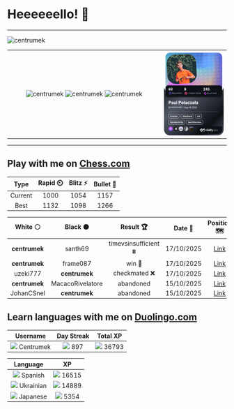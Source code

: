 # Heeeeeello! 👋

----

<div>
    <img
        src="https://komarev.com/ghpvc/?username=centrumek&label=visitors&color=0e75b6&style=flat"
        alt="centrumek"
    />
</div>

<table>
  <tbody>
    <tr>
      <td align="center" width="70%" colspan="2">
        <img 
            src="https://github-readme-stats.vercel.app/api?username=centrumek&show_icons=true&count_private=true&theme=dark&hide_border=true&hide=issues,contribs&bg_color=00000000"
            alt="centrumek"
          />
        <img
            src="https://github-readme-stats.vercel.app/api/top-langs/?username=centrumek&layout=compact&hide_border=true&theme=dark&bg_color=00000000&langs_count=6&exclude_repo=air-statistic-app"
            alt="centrumek"
        />
        <img 
            src="https://github-readme-streak-stats.herokuapp.com?user=centrumek&theme=dark&hide_border=true&background=FFFFFF00"
            alt="centrumek"
        />
      </td>
      <td width="30%" rowspan="2">
        <a href="https://app.daily.dev/centrumek">
          <img
            src="./devcard.png"
            alt="centrumek"
          />
        </a>
      </td>
    </tr>
  </tbody>
</table>

---

## Play with me on [Chess.com](https://www.chess.com/member/centrumek)

<div align="center">
<!--START_SECTION:chessStats-->
<!-- Automatically generated with https://github.com/Balastrong/chess-stats-action -->

| Type | Rapid ⏲️ | Blitz ⚡ | Bullet 🔫 |
|:---:|:---:|:---:|:---:|
| Current | 1000 | 1054 | 1157 |
| Best | 1132 | 1098 | 1266 |

| White ⚪ | Black ⚫ | Result 🏆 | Date 📅 | Position 🗺️ | Type 🕕 |
|:---:|:---:|:---:|:---:|:---:|:---:|
| **centrumek** | santh69 | timevsinsufficient ⏸️ | 17/10/2025 | <a href="http://www.ee.unb.ca/cgi-bin/tervo/fen.pl?select=8/K7/8/1r6/2k5/8/8/8 b - - 15 81">Link</a> | Blitz |
| **centrumek** | frame087 | win 🥇 | 17/10/2025 | <a href="http://www.ee.unb.ca/cgi-bin/tervo/fen.pl?select=8/8/8/K2k4/8/3PQ3/8/8 b - - 0 69">Link</a> | Blitz |
| uzeki777 | **centrumek** | checkmated ❌ | 17/10/2025 | <a href="http://www.ee.unb.ca/cgi-bin/tervo/fen.pl?select=8/p7/8/Rp3pp1/kP6/P5P1/KP1r4/8 b - - 0 41">Link</a> | Blitz |
| **centrumek** | MacacoRivelatore | abandoned  | 15/10/2025 | <a href="http://www.ee.unb.ca/cgi-bin/tervo/fen.pl?select=2k5/1pp2pp1/p3p1p1/3p1nP1/3P1P2/PPB1P1rK/8/8 w - - 2 31">Link</a> | Blitz |
| JohanCSnel | **centrumek** | abandoned  | 15/10/2025 | <a href="http://www.ee.unb.ca/cgi-bin/tervo/fen.pl?select=1n3b1r/4pk2/1n5p/1p1P4/4P3/8/1PQ3PP/R1B2RK1 b - - 1 20">Link</a> | Blitz |

<!--END_SECTION:chessStats-->
</div>

## Learn languages with me on [Duolingo.com](https://www.duolingo.com/profile/Centrumek)

<div align="center">
<!--START_SECTION:duolingoStats-->
<!-- Automatically generated with https://github.com/centrumek/duolingo-readme-stats-->

| Username | Day Streak | Total XP |
|:---:|:---:|:---:|
| <img src="https://raw.githubusercontent.com/centrumek/duolingo-readme-stats/main/assets/duolingo.png" height="12"> Centrumek | <img src="https://raw.githubusercontent.com/centrumek/duolingo-readme-stats/main/assets/streakinactive.svg" height="12"> 897 | <img src="https://raw.githubusercontent.com/centrumek/duolingo-readme-stats/main/assets/xp.svg" height="12"> 36793 |

| Language | XP |
|:---:|:---:|
| <img src="https://raw.githubusercontent.com/centrumek/duolingo-readme-stats/main/assets/langs/spanish.svg" height="12"> Spanish | <img src="https://raw.githubusercontent.com/centrumek/duolingo-readme-stats/main/assets/xp.svg" height="12"> 16515 |
| <img src="https://raw.githubusercontent.com/centrumek/duolingo-readme-stats/main/assets/langs/ukrainian.svg" height="12"> Ukrainian | <img src="https://raw.githubusercontent.com/centrumek/duolingo-readme-stats/main/assets/xp.svg" height="12"> 14889 |
| <img src="https://raw.githubusercontent.com/centrumek/duolingo-readme-stats/main/assets/langs/japanese.svg" height="12"> Japanese | <img src="https://raw.githubusercontent.com/centrumek/duolingo-readme-stats/main/assets/xp.svg" height="12"> 5354 |

<!--END_SECTION:duolingoStats-->
</div>
<!--
**centrumek/centrumek** is a ✨ _special_ ✨ repository because its `README.md` (this file) appears on your GitHub profile.

Here are some ideas to get you started:

- 🔭 I’m currently working on ...
- 🌱 I’m currently learning ...
- 👯 I’m looking to collaborate on ...
- 🤔 I’m looking for help with ...
- 💬 Ask me about ...
- 📫 How to reach me: ...
- 😄 Pronouns: ...
- ⚡ Fun fact: ...
-->
